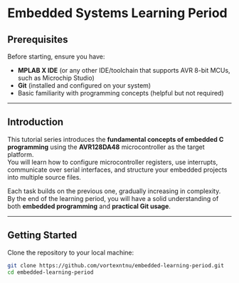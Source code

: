 # Embedded Systems Learning Period

## Prerequisites

Before starting, ensure you have:

- **MPLAB X IDE** (or any other IDE/toolchain that supports AVR 8-bit MCUs, such as Microchip Studio)
- **Git** (installed and configured on your system)
- Basic familiarity with programming concepts (helpful but not required)

---

## Introduction

This tutorial series introduces the **fundamental concepts of embedded C programming** using the **AVR128DA48** microcontroller as the target platform.  
You will learn how to configure microcontroller registers, use interrupts, communicate over serial interfaces, and structure your embedded projects into multiple source files.

Each task builds on the previous one, gradually increasing in complexity.  
By the end of the learning period, you will have a solid understanding of both **embedded programming** and **practical Git usage**.

---

## Getting Started

Clone the repository to your local machine:

```bash
git clone https://github.com/vortexntnu/embedded-learning-period.git
cd embedded-learning-period
```
